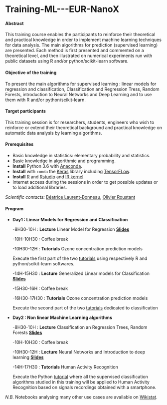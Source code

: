 # Training-ML---EUR-NanoX



#### Abstract
This training course enables the participants to reinforce their theoretical and practical knowledge in order to implement machine learning techniques for data analysis. The main algorithms for prediction (supervised learning) are presented. Each method is first presented and commented on a theoretical level, and then illustrated on numerical experiments run with public datasets using R and/or  python/scikit-learn software.

#### Objective of the training
To present the main algorithms for supervised learning : linear models for regression and classification, Classification and Regression Tress, Random Forests, introduction to Neural Networks and Deep Learning and to use them with R and/or python/scikit-learn.


#### Target participants
This training session is for researchers, students, engineers who wish to reinforce or extend their theoretical background and practical knowledge on automatic data analysis by learning algorithms.

#### Prerequisites

- Basic knowledge in statistics: elementary probability and statistics. 
- Basic knowledge in algorithmic and programming.
- **Install** Python 3.6 with [Anaconda](https://conda.io/docs/user-guide/install/download.html). 
- **Install** with `conda` the [Keras](https://keras.io/) library including [TensorFLow](https://www.tensorflow.org/).
- **Install** [R](https://cran.r-project.org/) and [Rstudio](https://rstudio.com/) and [IR kernel](https://irkernel.github.io/installation/) 
- Internet access during the sessions in order to get possible updates or to load additional libraries.

*Scientific contacts:*  [Béatrice Laurent-Bonneau](https://perso.math.univ-toulouse.fr/laurent/), [Olivier Roustant](https://olivier-roustant.fr/)

#### Program 

- **Day1 :  Linear Models for Regression and Classification**

    -8H30-10H : **Lecture**  Linear Model for Regression  [**Slides**]()
	 
    -10H-10H30 : Coffee break
	 
    -10H30-12H :  **Tutorials**  Ozone concentration prediction models 
	 
   Execute the first  part of the two [tutorials](https://github.com/wikistat/Training-ML---EUR-NanoX/tree/master/notebooks/Pic-ozone) using respectively  R and python/scikit-learn softwares.
	
	 -14H-15H30 : **Lecture**   Generalized Linear models for Classification [**Slides**]()
	 
	 -15H30-16H : Coffee break
	 
	 -16H30-17H30 :  **Tutorials**  Ozone concentration prediction models 
	 
	 Execute the second  part of the two [tutorials](https://github.com/wikistat/Training-ML---EUR-NanoX/tree/master/notebooks/Pic-ozone) dedicated to classification
	 
- **Day2 : Non linear Machine Learning algorithms**

     -8H30-10H  :  **Lecture**  Classification an Regression Trees, Random Forests [**Slides**]()
	 
     -10H-10H30 : Coffee break
	 
     -10H30-12H : **Lecture**  Neural Networks and Introduction to deep learning [**Slides**]()
	 
     -14H-17H30  : **Tutorials**   Human Activity Recognition
     
     Execute the Python [tutorial](https://github.com/wikistat/Training-ML---EUR-NanoX/tree/master/notebooks/HAR) where all the supervised classification algorithms studied in this training will be applied to Human Activity Recognition based on signals recordings obtained with a smartphone. 
	 
	 
*N.B.* Notebooks analysing many other use cases are available on [Wikistat](https://github.com/wikistat/).

